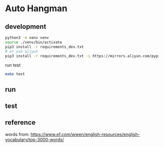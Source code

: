 # Auto Hangman

## development

```bash
python3 -m venv venv
source ./venv/bin/activate
pip3 install -r requirements_dev.txt
# or use aliyun
pip3 install -r requirements_dev.txt -i https://mirrors.aliyun.com/pypi/simple/
```

run test

```bash
make test
```

## run

## test

## reference

words from:
https://www.ef.com/wwen/english-resources/english-vocabulary/top-3000-words/